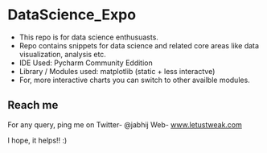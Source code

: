 # DataScience_Expo

- This repo is for data science enthusuasts. 
- Repo contains snippets for data science and related core areas like data visualization, analysis etc.
- IDE Used: Pycharm Community Eddition
- Library / Modules used: matplotlib (static + less interactve)
- For, more interactive charts you can switch to other availble modules.

## Reach me

For any query, ping me on 
Twitter- @jabhij
Web- www.letustweak.com

I hope, it helps!! :)

